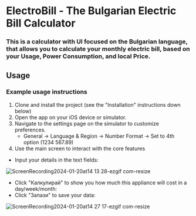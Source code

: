 # ElectroBill - The Bulgarian Electric Bill Calculator
### This is a calculator with UI focused on the Bulgarian language, that allows you to calculate your monthly electric bill, based on your Usage, Power Consumption, and local Price.


## Usage
### Example usage instructions
1. Clone and install the project (see the "Installation" instructions down below)
2. Open the app on your iOS device or simulator.
3. Navigate to the settings page on the simulator to customize preferences.
    *  General -> Language & Region -> Number Format -> Set to 4th option (1234 567.89)
4. Use the main screen to interact with the core features
- Input your details in the text fields:
  
![ScreenRecording2024-01-20at14 13 28-ezgif com-resize](https://github.com/John-Mark01/BG_ElectroBill/assets/147177515/74423721-d6c0-4190-b587-5089cdc4aea9)

- Click "Калкулирай" to show you how much this appliance will cost in a day/week/month:
- Click "Запази" to save your data:

![ScreenRecording2024-01-20at14 27 17-ezgif com-resize](https://github.com/John-Mark01/BG_ElectroBill/assets/147177515/eef30684-eb49-4616-8847-bb6dd7ec555c)


